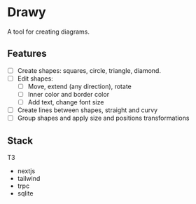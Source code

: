 # Drawy

A tool for creating diagrams.

## Features

- [ ] Create shapes: squares, circle, triangle, diamond.
- [ ] Edit shapes: 
    - [ ] Move, extend (any direction), rotate
    - [ ] Inner color and border color
    - [ ] Add text, change font size
- [ ] Create lines between shapes, straight and curvy
- [ ] Group shapes and apply size and positions transformations

## Stack
T3
- nextjs
- tailwind
- trpc
- sqlite
